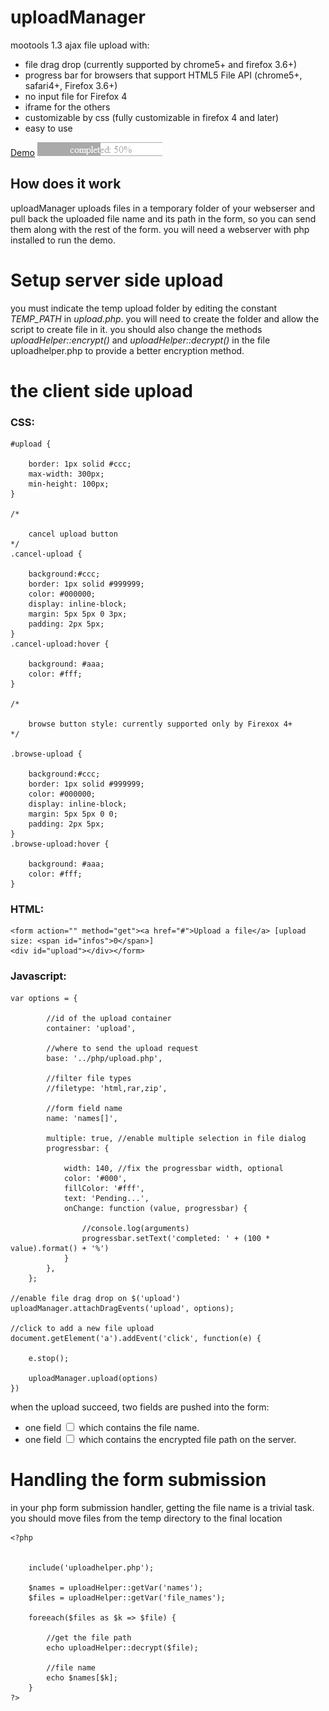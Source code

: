 uploadManager
============

mootools 1.3 ajax file upload with:

- file drag drop (currently supported by chrome5+ and firefox 3.6+)
- progress bar for browsers that support HTML5 File API (chrome5+, safari4+, Firefox 3.6+)
- no input file for Firefox 4
- iframe for the others
- customizable by css (fully customizable in firefox 4 and later)
- easy to use

[Demo](http://tbela.fragged.org/demos/upload/Demo/)
![Screenshot](http://github.com/tbela99/uploadManager/raw/master/screenshot.png)

How does it work
---------------------

uploadManager uploads files in a temporary folder of your webserser and pull back the uploaded file name and its path in the form, so you can send them along with the rest of the form.
you will need a webserver with php installed to run the demo.

# Setup server side upload

you must indicate the temp upload folder by editing the constant *TEMP_PATH* in *upload.php*. you will need to create the folder and allow the script to create file in it.
you should also change the methods *uploadHelper::encrypt()* and *uploadHelper::decrypt()* in the file uploadhelper.php to provide a better encryption method.

# the client side upload

### CSS:

	#upload {

		border: 1px solid #ccc;
		max-width: 300px;
		min-height: 100px;
	}

	/*

		cancel upload button
	*/
	.cancel-upload {

		background:#ccc;
		border: 1px solid #999999;
		color: #000000;
		display: inline-block;
		margin: 5px 5px 0 3px;
		padding: 2px 5px;
	}
	.cancel-upload:hover {

		background: #aaa;
		color: #fff;
	}
	
	/*

		browse button style: currently supported only by Firexox 4+
	*/

	.browse-upload {

		background:#ccc;
		border: 1px solid #999999;
		color: #000000;
		display: inline-block;
		margin: 5px 5px 0 0;
		padding: 2px 5px;
	}
	.browse-upload:hover {

		background: #aaa;
		color: #fff;
	}

### HTML:

	<form action="" method="get"><a href="#">Upload a file</a> [upload size: <span id="infos">0</span>]
	<div id="upload"></div></form>
	
### Javascript:

	var options = {
			
			//id of the upload container
			container: 'upload',
			
			//where to send the upload request
			base: '../php/upload.php',
			
			//filter file types
			//filetype: 'html,rar,zip',
			
			//form field name
			name: 'names[]',
			
			multiple: true, //enable multiple selection in file dialog
			progressbar: {

				width: 140, //fix the progressbar width, optional
				color: '#000', 
				fillColor: '#fff',
				text: 'Pending...',
				onChange: function (value, progressbar) {
				
					//console.log(arguments)
					progressbar.setText('completed: ' + (100 * value).format() + '%')
				}
			},
		};
	
	//enable file drag drop on $('upload')
	uploadManager.attachDragEvents('upload', options);
	
	//click to add a new file upload
	document.getElement('a').addEvent('click', function(e) {
	
		e.stop();
		
		uploadManager.upload(options)
	})
	
when the upload succeed, two fields are pushed into the form:
-  one field <input name="names[]" type="checkbox"> which contains the file name.
-  one field <input name="file_names[]" type="checkbox"> which contains the encrypted file path on the server.

# Handling the form submission

in your php form submission handler, getting the file name is a trivial task. you should move files from the temp directory to the final location

	<?php
	
	
		include('uploadhelper.php');
		
		$names = uploadHelper::getVar('names');
		$files = uploadHelper::getVar('file_names');
		
		foreeach($files as $k => $file) {
		
			//get the file path
			echo uploadHelper::decrypt($file);
			
			//file name
			echo $names[$k];
		}
	?>


